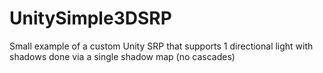 # UnitySimple3DSRP
Small example of a custom Unity SRP that supports 1 directional light with shadows done via a single shadow map (no cascades)
